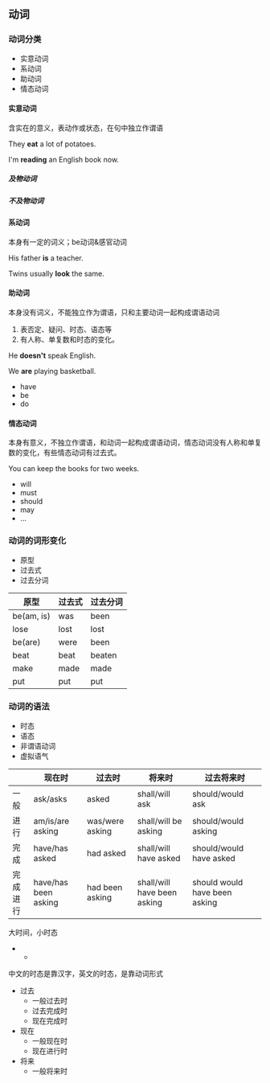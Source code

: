 ## 动词



### 动词分类

- 实意动词
- 系动词
- 助动词
- 情态动词



#### 实意动词

含实在的意义，表动作或状态，在句中独立作谓语

They **eat** a lot of potatoes.

I'm **reading** an English book now.

##### 及物动词

##### 不及物动词

#### 系动词

本身有一定的词义；be动词&感官动词

His father **is** a teacher.

Twins usually **look** the same.

#### 助动词

本身没有词义，不能独立作为谓语，只和主要动词一起构成谓语动词

1. 表否定、疑问、时态、语态等
2. 有人称、单复数和时态的变化。

He **doesn't** speak English.

We **are** playing basketball.



- have
- be
- do

#### 情态动词

本身有意义，不独立作谓语，和动词一起构成谓语动词，情态动词没有人称和单复数的变化，有些情态动词有过去式。

You can keep the books for two weeks.

- will
- must
- should
- may
- ...





### 动词的词形变化

- 原型
- 过去式
- 过去分词

 

| 原型       | 过去式 | 过去分词 |
| ---------- | ------ | -------- |
| be(am, is) | was    | been     |
| lose       | lost   | lost     |
| be(are)    | were   | been     |
| beat       | beat   | beaten   |
| make       | made   | made     |
| put        | put    | put      |



### 动词的语法

- 时态
- 语态
- 非谓语动词
- 虚拟语气



|          | 现在时               | 过去时          | 将来时                      | 过去将来时                    |
| -------- | -------------------- | --------------- | --------------------------- | ----------------------------- |
| 一般     | ask/asks             | asked           | shall/will ask              | should/would ask              |
| 进行     | am/is/are asking     | was/were asking | shall/will be asking        | should/would asking           |
| 完成     | have/has asked       | had asked       | shall/will have asked       | should/would have asked       |
| 完成进行 | have/has been asking | had been asking | shall/will have been asking | should would have been asking |



大时间，小时态

- - 

中文的时态是靠汉字，英文的时态，是靠动词形式

- 过去
  - 一般过去时
  - 过去完成时
  - 现在完成时
- 现在
  - 一般现在时
  - 现在进行时
- 将来
  - 一般将来时

